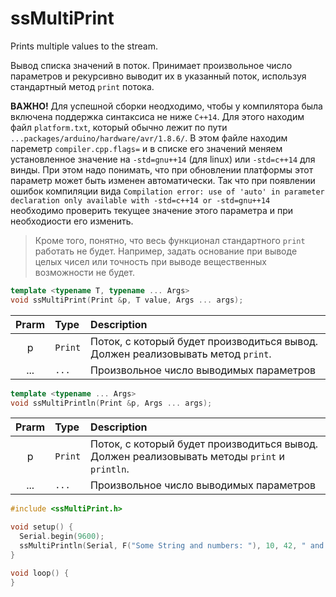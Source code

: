 # ssMultiPrint
Prints multiple values to the stream.


Вывод списка значений в поток. 
Принимает произвольное число параметров и рекурсивно выводит их в указанный поток,
используя стандартный метод `print` потока. 

**ВАЖНО!** Для успешной сборки неодходимо, чтобы у компилятора была включена поддержка 
синтаксиса не ниже `C++14`. Для этого находим файл `platform.txt`, который обычно
лежит по пути `...packages/arduino/hardware/avr/1.8.6/`. В этом файле находим пареметр
`compiler.cpp.flags=` и в списке его значений меняем установленное значение на 
`-std=gnu++14` (для linux) или `-std=c++14` для винды. При этом надо понимать, что
при обновлении платформы этот параметр может быть изменен автоматически. Так что при 
появлении ошибок компиляции вида `Compilation error: use of 'auto' in parameter declaration only available with -std=c++14 or -std=gnu++14`
необходимо проверить текущее значение этого параметра и при необходиости его изменить.

> Кроме того, понятно, что весь функционал стандартного `print` работать не будет.
Например, задать основание при выводе целых чисел или точность при выводе вещественных
возможности не будет. 


```cpp
template <typename T, typename ... Args>
void ssMultiPrint(Print &p, T value, Args ... args);
```

|Prarm|Type|Description|
|:---:|:---|:---|
|p|`Print`|Поток, с который будет производиться вывод. Должен реализовывать метод `print`.|
|...|`...`|Произвольное число выводимых параметров|


```cpp
template <typename ... Args>
void ssMultiPrintln(Print &p, Args ... args);
```

|Prarm|Type|Description|
|:---:|:---|:---|
|p|`Print`|Поток, с который будет производиться вывод. Должен реализовывать методы `print` и `println`.|
|...|`...`|Произвольное число выводимых параметров|


```cpp
#include <ssMultiPrint.h>

void setup() {
  Serial.begin(9600);
  ssMultiPrintln(Serial, F("Some String and numbers: "), 10, 42, " and more string");
}

void loop() {
}
```